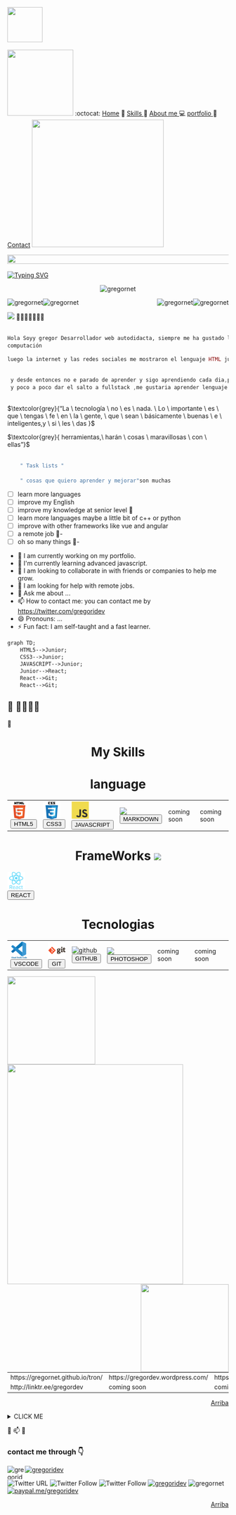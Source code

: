 





<!--------------   <img src="https://pbs.twimg.com/media/FgQ8vgzWIAI9JDX?format=png&name=medium" width="1000" height="420" >   ---------------->
 
 
 <a name="regrego" id="regreso"></a>
 


<!-----------nav html ------------------->



 <img src="https://pbs.twimg.com/media/FgRMBmjXoAAous-?format=png&name=small" width="80" height="80" > 


<img src="https://pbs.twimg.com/media/Ff3Zs5NXoAA6tgt?format=png&name=small" width="150" height="150" > :octocat: <a href="#home">Home</a> :jack_o_lantern: <a href="#skill">Skills </a> :ghost: <a href="#about">About me </a>  :computer:
 <a href="#portfolio">portfolio </a>	:iphone:  <a href="#contact">Contact</a> <img src="https://pbs.twimg.com/media/FgDG9d0XwAAwWG7?format=png&name=small" width="300" height="290" >  	

 <img src="https://media.tenor.com/rC1vAt-kMCoAAAAC/line-neon.gif" width="1000" height="21" > 
 
 <!-- ---------------------------------------------------------------------------------------------------------->
 
  <!------------------------- texto svg------>
  <!------------------------ texto svg------>
 
 [![Typing SVG](https://readme-typing-svg.demolab.com?font=Fira+Code&size=80&pause=1000&width=1000&height=200&lines=Design+and+Developer+Front+End++;hola+maracaibo;que+bonito+es+esto)](https://git.io/typing-svg)
 
 
  <!-------------------------------------------------------------------------->
 
 
 <!-- ----------------------- contador ------>
  <!-- ----------------------- contador ------>
 
 
 <div align="center">
 
 <p align="center"><img src="https://komarev.com/ghpvc/?username=gregornet&label=Profile%20views&color=0e75b6&style=flat" alt="gregornet" /> </p>

  </div> 
  
   <!-- --------------------------->
 
 
 
 
 
<!------------------------- stats ------>
 
 
   
<div align="right"> 
 
 <p><img align="right" src="https://github-readme-stats.vercel.app/api/top-langs?username=gregornet&show_icons=true&locale=en&layout=compact" alt="gregornet" /></p>
   </div> 

 
 <div align="right"> 
<p><img align="right" src="https://github-readme-stats.vercel.app/api?username=gregornet&show_icons=true&locale=en" alt="gregornet" /></p>

</div> 
 
 
 
 
<div align="left"> 

<p><img align="left" src="https://github-readme-streak-stats.herokuapp.com/?user=gregornet&" alt="gregornet" /></p>
  

</div> 
   

  
  
  
  
  
  
  
 <!------------------------- trofeos ------>  
<div>
 

<p align="left"><img src="https://github-profile-trophy.vercel.app/?username=gregornet&margin-w=15&margin-h=15&no-bg=true&no-frame=true" alt="gregornet" /></a> </p>

 
  </div>
  
   <!------------------------------------------------------------------------------> 
   
   
   
   
   
   
 


 <!-- presentacion  -->
  <a name="about" id="about"></a> 
 
 <div>
 
  </div>
 
![](https://img.shields.io/badge/About-me-ffffff?style=for-the-badge)
 :maple_leaf::maple_leaf::maple_leaf::maple_leaf::maple_leaf::maple_leaf::maple_leaf:
 

```python

Hola Soyy gregor Desarrollador web autodidacta, siempre me ha gustado la tecnologia ,lo que me me llevo a aprender 
computación
```
 
 ```ruby
 luego la internet y las redes sociales me mostraron el lenguaje HTML junto al CSS fue asi como descubri la programacion
 
 ```
 

```css

 y desde entonces no e parado de aprender y sigo aprendiendo cada dia,por ahora estoy enfocado en el desarrollo web,
 y poco a poco dar el salto a fullstack ,me gustaria aprender lenguaje de alto nivel y poco a poco me preparo para ello.
 
 ```
 
 $\textcolor{grey}{“La \ tecnología \ no \ es \ nada. \ Lo \ importante \ es \ que \ tengas \ fe \ en \ la \ gente, \ que \ sean \ básicamente \ buenas \ e \ inteligentes,y \ si \ les \ das }$
 
$\textcolor{grey}{ herramientas,\ harán \ cosas \ maravillosas \ con \ ellas”}$






```ruby
     
    " Task lists "
     
    " cosas que quiero aprender y mejorar"son muchas
```

- [ ] learn more languages 
- [ ] improve my English
- [ ] improve my knowledge at senior level :tada:
- [ ] learn more languages maybe a little bit of c++ or python   
- [ ] improve with other frameworks like vue and angular 
- [ ] a remote job :tada:- 
- [ ] oh so many things :tada:- 

- 🔭 I am currently working on my portfolio.
- 🌱 I'm currently learning advanced javascript.
- 👯 I am looking to collaborate in with friends or companies to help me grow.
- 🤔 I am looking for help with remote jobs.
- 💬 Ask me about ...
- 📫 How to contact me: you can contact me by https://twitter.com/gregoridev
- 😄 Pronouns: ...
- ⚡ Fun fact: I am self-taught and a fast learner.

```mermaid
graph TD;
    HTML5-->Junior;
    CSS3-->Junior;
    JAVASCRIPT-->Junior;
    Junior-->React;
    React-->Git;
    React-->Git;
```


## :fallen_leaf: :fallen_leaf::fallen_leaf::fallen_leaf::fallen_leaf:
 


 
 <!--------------------------------------------------------------------------------------------------------------------------------------------------------- -->



 <a name="home" id="Home "></a> 
 






 <!-----------------------My skills   ---------------------------------------------------------------->
 <!-----------------------My skills   ---------------------------------------------------------------->
 <!-----------------------My skills   ---------------------------------------------------------------->
 <!-----------------------My skills   ---------------------------------------------------------------->
 <!-----------------------My skills   ---------------------------------------------------------------->
 <!-----------------------My skills   ---------------------------------------------------------------->
 <!-----------------------My skills   ---------------------------------------------------------------->
 
 <a name=skill id="Skill "></a>
 :wrench:
 <h1 align="center">My Skills</h1>
 
 <h1 align="center">language</h1>
 


 
 <table>

<td> <img align="left" src="https://raw.githubusercontent.com/devicons/devicon/master/icons/html5/html5-original-wordmark.svg" alt="html5" width="40" height="40"/><br><button> HTML5</button> </td>
 
 <td><img align="left" src="https://raw.githubusercontent.com/devicons/devicon/master/icons/css3/css3-original-wordmark.svg" alt="html5" width="40" height="40"/><br><button> CSS3</button> </td>
 
 <td> <img src="https://raw.githubusercontent.com/devicons/devicon/master/icons/javascript/javascript-original.svg" alt="javascript" width="40" height="40"/><br><button> JAVASCRIPT</button> </td>
 
 <td>  <img align="center"src="https://skillicons.dev/icons?i=markdown" /><br><button> MARKDOWN</button> </td>
 
 <td> coming soon</td>
 
 <td> coming soon </td> 

</table>
 



 <!--------------------------- FrameWorks ------------>
 <!--------------------------- FrameWorks ------------>
 <!--------------------------- FrameWorks ------------>
 
 <h1 align="center">FrameWorks
<img src="(https://skillicons.dev/icons?i=react&theme=dark&perline=10" />
   

</h1>
 

  
   <a ><img src="https://raw.githubusercontent.com/devicons/devicon/master/icons/react/react-original-wordmark.svg" alt="react" width="40" height="40"/><br><button> REACT</button>  </a >
  
  
  
  
 
<!--------------------------- tecnologias ------------>
<!--------------------------- tecnologias ------------>



<h1 align="center">Tecnologias</h1>


 <table>

<td> <img align="left" src="https://raw.githubusercontent.com/devicons/devicon/master/icons/vscode/vscode-original-wordmark.svg" alt="vscode" width="40" height="40"/><br><button> VSCODE</button> </td>
 
 <td><img align="left" src="https://raw.githubusercontent.com/devicons/devicon/master/icons/git/git-original-wordmark.svg" alt="git" width="40" height="40"/><br><button> GIT</button> </td>
 
 <td> <img src="https://skillicons.dev/icons?i=github" alt="github" width="40" height="40"/><br><button> GITHUB</button> </td>
 
 <td>  <img align="center"src="https://skillicons.dev/icons?i=photoshop" /><br><button> PHOTOSHOP</button> </td>
 
 <td> coming soon</td>
 
 <td> coming soon </td> 

</table>
 
 
  
  
<!--------------------------- portafolio ------------>
  <!--------------------------- portafolio ------------>
   <!--------------------------- portafolio ------------>

     
     
     
 
 

 <a name="portfolio" id="portfolio"></a> 
 
<div>
 
 
<img align="left" src="https://i.kym-cdn.com/photos/images/newsfeed/000/968/455/475.gif" width="200" height="200" >

 <img align="center" src="https://user-images.githubusercontent.com/88152278/198257414-791a1f84-e36c-4c11-947b-7ea95de942c4.png" width="400" height="500" >

 <img align="right" src="https://i.kym-cdn.com/photos/images/newsfeed/000/968/455/475.gif" width="200" height="200" >



 
</div>
 
 
 <table>

<td> https://gregornet.github.io/tron/ </td>
 
 <td> https://gregordev.wordpress.com/  </td>
 
 <td> https://www.linkedin.com/in/gregoridev  </td> </tr>
 
 <td> http://linktr.ee/gregordev   </td>
 
 <td> coming soon</td>
 
 <td> coming soon </td> 

</table>
 
 
 
 <!---------------------------------------------------------------------------------------------------------------------------------------------------->
 
 <!---------------------------------------------------------------------------------------------------------------------------------------------------->
  





 
 
 
 
  <a name="ancla-4" id="Stats"></a> 
 

 
   <!----------------------stats--->
 
 
 
 <!-------------------------------------------------------------------------------------------------------------------------------------------------->

 
 
 
   
   
   
 <div align="right" > 
  
  <a  href="#regreso">Arriba</a>
 
 
 </div>
 
  <div>
 
 <details><summary>CLICK ME</summary>
<p>

#### We can hide anything, even code!

```ruby
   puts "aun no se que poner aqui pero algo pondre jejeje"
```

</p>
 
 $$\textcolor{green}{\text{Hello World}}{\text{Hello World}}\textcolor{blue}{\text{Hello World}}$$
 
</details>
 
 </div>
 
  <!-------------------------------------------------------------------------------------------------------------------------------------------------->
 
  <a name="Contact" id="Contact"></a> 

:email: :mailbox: :postbox:
 
  <!------------------contact------->
 
### contact me through :point_down:
 

 
 <a href="https://twitter.com/gregoridev" target="blank"><img align="left" src="https://raw.githubusercontent.com/rahuldkjain/github-profile-readme-generator/master/src/images/icons/Social/twitter.svg" alt="gregoridev" height="30" width="40" /></a> <p align="left"> <a href="https://twitter.com/gregoridev" target="blank"><img src="https://img.shields.io/twitter/follow/gregoridev?logo=twitter&style=for-the-badge" alt="gregoridev" /></a> </p>
 
  <img alt="Twitter URL" src="https://img.shields.io/twitter/url?color=blue&label=TWEET&logo=twitter&logoColor=blue&style=for-the-badge&url=https%3A%2F%2Ftwitter.com%2Fgregoridev"> <!----> ![Twitter Follow](https://img.shields.io/twitter/follow/gregoridev?color=blue&label=Follow%20%40gregoridev&logo=twitter&logoColor=blue&style=social)<!----> <img alt="Twitter Follow" src="https://img.shields.io/twitter/follow/gregoridev?color=blue&label=Follow%20%40gregoridev&logo=twitter&logoColor=blue&style=for-the-badge"> <!----> <a href="https://linkedin.com/in/gregoridev" target="blank"><img src="https://raw.githubusercontent.com/rahuldkjain/github-profile-readme-generator/master/src/images/icons/Social/linked-in-alt.svg" alt="gregoridev" height="30" width="40" /></a> <!---->  <img src="https://komarev.com/ghpvc/?username=gregornet&label=Profile%20views&color=0e75b6&style=flat" alt="gregornet" /> <!---->
 <a href="https://paypal.me/gregoridev" rel="no follow"><img src="https://camo.githubusercontent.com/a18b4bf3a695fb7a3c6eff91238fe45862849a8b38ffe492764d33fc73036de2/68747470733a2f2f696f6e69636162697a61752e6769746875622e696f2f6261646765732f70617970616c2e737667" alt="paypal.me/gregoridev" data-canonical-src="https://ionicabizau.github.io/badges/paypal.svg" style="max-width: 100%;">
 
 
  <!-------------------------------------------------------------------------------------------------------------------------------------------------->
 
 

<!--
**gregornet/gregornet** is a ✨ _special_ ✨ repository because its `README.md` (this file) appears on your GitHub profile.

Here are some ideas to get you started:

- 🔭 I’m currently working on ...
- 🌱 I’m currently learning ...
- 👯 I’m looking to collaborate on ...
- 🤔 I’m looking for help with ...
- 💬 Ask me about ...
- 📫 How to reach me: ...
- 😄 Pronouns: ...
- ⚡ Fun fact: ...


- 🔭 I am currently working on my portfolio.
- 🌱 I'm currently learning advanced javascript.
- 👯 I am looking to collaborate in with friends or companies to help me grow.
- 🤔 I am looking for help with remote jobs.
- 💬 Ask me about ...
- 📫 How to contact me: you can contact me by https://twitter.com/gregoridev

 <h1>
  hey there
  <img src="https://media.giphy.com/media/hvRJCLFzcasrR4ia7z/giphy.gif" width="30px"/>
</h1>


<!----------- forma de texto y color ------------------->
<!----------- 

$\mathcal{\color{purple}{this \ is \ a \ paragraph} \ \color{cyan}{in \ another \ font}}$

$\mathbb{\color{teal}{this \ is \ a } \ \color{magenta}{paragraph \ in \ another \ font}}$

$\mathscr{\color{red}{this} \ \ \color{blue}{is \ \ a \ \ paragraph} \ \ \color{yellow}{in \ \ another \ \ font}}$

$\mathfrak{\color{lime}{this \ is \ a \ paragraph \ in \ another \ font}}$

$\mathscr{\color{red}{mon}\color{white}{day}}$

------------------->

  <!-----------forma de texto 1 y 2 ------------------->
  <!-----------forma de texto 1 y 2 




###### $\textcolor{yellow}{maracaibo\ ciudad\ bonita}$


$\textcolor{olive}{\TeX} \ \textcolor{darkgray}{workaround \ found \ by \ Dassalem \ Mohammed \ Yasser}$

$\textit{hello}$  #italic

$\text{hello}$    #normal

$\Large{hello}$$   #Bigger text size

$$\LaTeX$$



$\colorbox{red}{text}$

Text inside bordered Box 

$\fbox{Hello there}$ 
  
  
  hey there
  
  ~~Hi~~ Hello, ~there~ world!
  
  
  $$\textcolor{yellow}{\text{Hello World}}$$

$$\textcolor{green}{\text{Hello World}}{\text{Hello World}}\textcolor{blue}{\text{Hello World}}$$

> __Note__


> __Warning__

 
   <!----------------------------------------------------------------------------------------->

 


   <!----------------texto color con bandas------------------------------------------------------------------------->

   <!----------------texto color con bandas--------------------------------------------

  <img src="https://media.giphy.com/media/hvRJCLFzcasrR4ia7z/giphy.gif" width="30px"/>
</h1>



  <img src="https://media.giphy.com/media/hvRJCLFzcasrR4ia7z/giphy.gif" width="30px"/>

- ![](https://placehold.co/15x15/f03c15/f03c15.png) `About me`
- ![#c5f015](https://placehold.co/15x15/c5f015/c5f015.png) `#c5f015`
- ![#1589F0](https://placehold.co/15x15/1589F0/1589F0.png) `#1589F0`





![](https://img.shields.io/badge/about-me-ffffff?style=for-the-badge)
![](https://img.shields.io/badge/book-blueviolet?style=for-the-badge)
![](https://img.shields.io/badge/API-yellow?style=for-the-badge)
![](https://img.shields.io/badge/Crates.io-orange?style=for-the-badge)
![](https://img.shields.io/badge/Lib.rs-lightgrey?style=for-the-badge)





  | info    |info         |info       
| ---     | ---         |         --
| 1       |           2 |  3
| git diff | Show file differences that haven't been staged | qq
|veamos    |  hjgh      |        gjghj  
 




[![Typing SVG](https://readme-typing-svg.demolab.com?font=Fira+Code&size=70&pause=1000&center=falso&vCenter=falso&multiline=true&width=1000&height=350&lines=hola+a+todos+sssssssssmmm;como+estannnnnnnnnnnnnnnnnnnnnnnnnnnnnnnnnnnnnnn;helo+worldddddddddddddddddddddddddddddddddddd;no+se+que+decirrrrrrrrrrrrrrrrrrrrrrrrrrrrrrrrrrrrrrrrrrrrr)](https://git.io/typing-svg)



-->
 
  <div align="right" > 
  
  <a  href="#regreso">Arriba</a>
 
 
 </div>
